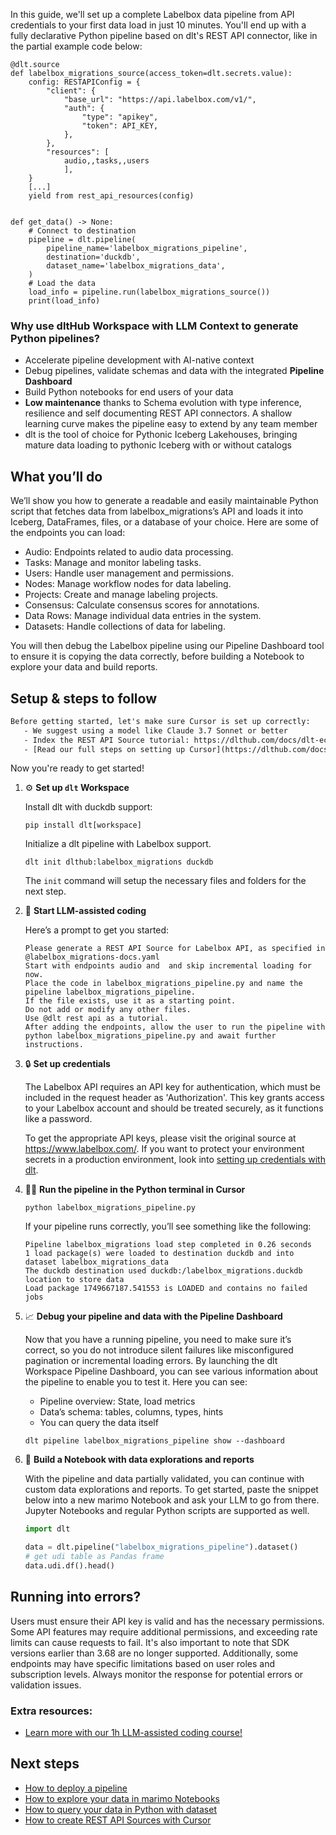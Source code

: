 In this guide, we'll set up a complete Labelbox data pipeline from API credentials to your first data load in just 10 minutes. You'll end up with a fully declarative Python pipeline based on dlt's REST API connector, like in the partial example code below:

```python-outcome
@dlt.source
def labelbox_migrations_source(access_token=dlt.secrets.value):
    config: RESTAPIConfig = {
        "client": {
            "base_url": "https://api.labelbox.com/v1/",
            "auth": {
                "type": "apikey",
                "token": API_KEY,
            },
        },
        "resources": [
            audio,,tasks,,users
            ],
    }
    [...]
    yield from rest_api_resources(config)


def get_data() -> None:
    # Connect to destination
    pipeline = dlt.pipeline(
        pipeline_name='labelbox_migrations_pipeline',
        destination='duckdb',
        dataset_name='labelbox_migrations_data', 
    )
    # Load the data
    load_info = pipeline.run(labelbox_migrations_source())
    print(load_info) 
```

### Why use dltHub Workspace with LLM Context to generate Python pipelines?

- Accelerate pipeline development with AI-native context
- Debug pipelines, validate schemas and data with the integrated **Pipeline Dashboard**
- Build Python notebooks for end users of your data
- **Low maintenance** thanks to Schema evolution with type inference, resilience and self documenting REST API connectors. A shallow learning curve makes the pipeline easy to extend by any team member
- dlt is the tool of choice for Pythonic Iceberg Lakehouses, bringing mature data loading to pythonic Iceberg with or without catalogs

## What you’ll do

We’ll show you how to generate a readable and easily maintainable Python script that fetches data from labelbox_migrations’s API and loads it into Iceberg, DataFrames, files, or a database of your choice. Here are some of the endpoints you can load:

- Audio: Endpoints related to audio data processing.
- Tasks: Manage and monitor labeling tasks.
- Users: Handle user management and permissions.
- Nodes: Manage workflow nodes for data labeling.
- Projects: Create and manage labeling projects.
- Consensus: Calculate consensus scores for annotations.
- Data Rows: Manage individual data entries in the system.
- Datasets: Handle collections of data for labeling.

You will then debug the Labelbox pipeline using our Pipeline Dashboard tool to ensure it is copying the data correctly, before building a Notebook to explore your data and build reports.

## Setup & steps to follow

```default
Before getting started, let's make sure Cursor is set up correctly:
   - We suggest using a model like Claude 3.7 Sonnet or better
   - Index the REST API Source tutorial: https://dlthub.com/docs/dlt-ecosystem/verified-sources/rest_api/ and add it to context as **@dlt rest api**
   - [Read our full steps on setting up Cursor](https://dlthub.com/docs/dlt-ecosystem/llm-tooling/cursor-restapi#23-configuring-cursor-with-documentation)
```

Now you're ready to get started!

1. ⚙️ **Set up `dlt` Workspace**
    
    Install dlt with duckdb support:
    ```shell
    pip install dlt[workspace]
    ```

    Initialize a dlt pipeline with Labelbox support.
    ```shell
    dlt init dlthub:labelbox_migrations duckdb
    ```

    The `init` command will setup the necessary files and folders for the next step.
    
2. 🤠 **Start LLM-assisted coding**
    
    Here’s a prompt to get you started:
    
    ```prompt
    Please generate a REST API Source for Labelbox API, as specified in @labelbox_migrations-docs.yaml 
    Start with endpoints audio and  and skip incremental loading for now. 
    Place the code in labelbox_migrations_pipeline.py and name the pipeline labelbox_migrations_pipeline. 
    If the file exists, use it as a starting point. 
    Do not add or modify any other files. 
    Use @dlt rest api as a tutorial. 
    After adding the endpoints, allow the user to run the pipeline with python labelbox_migrations_pipeline.py and await further instructions.
    ```

    
3. 🔒 **Set up credentials** 
    
    The Labelbox API requires an API key for authentication, which must be included in the request header as 'Authorization'. This key grants access to your Labelbox account and should be treated securely, as it functions like a password.
    
    To get the appropriate API keys, please visit the original source at https://www.labelbox.com/.
    If you want to protect your environment secrets in a production environment, look into [setting up credentials with dlt](https://dlthub.com/docs/walkthroughs/add_credentials).
    
4. 🏃‍♀️ **Run the pipeline in the Python terminal in Cursor**
    
    ```shell
    python labelbox_migrations_pipeline.py
    ```
    
    If your pipeline runs correctly, you’ll see something like the following:
    
    ```shell
    Pipeline labelbox_migrations load step completed in 0.26 seconds
    1 load package(s) were loaded to destination duckdb and into dataset labelbox_migrations_data
    The duckdb destination used duckdb:/labelbox_migrations.duckdb location to store data
    Load package 1749667187.541553 is LOADED and contains no failed jobs
    ```
    
5. 📈 **Debug your pipeline and data with the Pipeline Dashboard**

    Now that you have a running pipeline, you need to make sure it’s correct, so you do not introduce silent failures like misconfigured pagination or incremental loading errors. By launching the dlt Workspace Pipeline Dashboard, you can see various information about the pipeline to enable you to test it. Here you can see:
    - Pipeline overview: State, load metrics
    - Data’s schema: tables, columns, types, hints
    - You can query the data itself
    
    ```shell
    dlt pipeline labelbox_migrations_pipeline show --dashboard
    ```
    
6. 🐍 **Build a Notebook with data explorations and reports**

    With the pipeline and data partially validated, you can continue with custom data explorations and reports. To get started, paste the snippet below into a new marimo Notebook and ask your LLM to go from there. Jupyter Notebooks and regular Python scripts are supported as well.

    
    ```python
    import dlt

   data = dlt.pipeline("labelbox_migrations_pipeline").dataset()
   # get udi table as Pandas frame
   data.udi.df().head()
    ```

## Running into errors?

Users must ensure their API key is valid and has the necessary permissions. Some API features may require additional permissions, and exceeding rate limits can cause requests to fail. It's also important to note that SDK versions earlier than 3.68 are no longer supported. Additionally, some endpoints may have specific limitations based on user roles and subscription levels. Always monitor the response for potential errors or validation issues.

### Extra resources:

- [Learn more with our 1h LLM-assisted coding course!](https://www.youtube.com/watch?v=GGid70rnJuM)

## Next steps

- [How to deploy a pipeline](https://dlthub.com/docs/walkthroughs/deploy-a-pipeline)
- [How to explore your data in marimo Notebooks](https://dlthub.com/docs/general-usage/dataset-access/marimo)
- [How to query your data in Python with dataset](https://dlthub.com/docs/general-usage/dataset-access/dataset)
- [How to create REST API Sources with Cursor](https://dlthub.com/docs/dlt-ecosystem/llm-tooling/cursor-restapi)